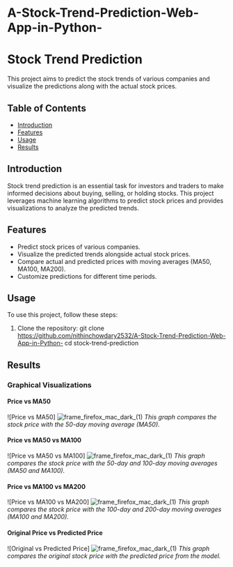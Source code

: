# A-Stock-Trend-Prediction-Web-App-in-Python-

# Stock Trend Prediction

This project aims to predict the stock trends of various companies and visualize the predictions along with the actual stock prices.

## Table of Contents
- [Introduction](#introduction)
- [Features](#features)
- [Usage](#usage)
- [Results](#results)

## Introduction

Stock trend prediction is an essential task for investors and traders to make informed decisions about buying, selling, or holding stocks. This project leverages machine learning algorithms to predict stock prices and provides visualizations to analyze the predicted trends.

## Features

- Predict stock prices of various companies.
- Visualize the predicted trends alongside actual stock prices.
- Compare actual and predicted prices with moving averages (MA50, MA100, MA200).
- Customize predictions for different time periods.

## Usage

To use this project, follow these steps:

1. Clone the repository:
   git clone https://github.com/nithinchowdary2532/A-Stock-Trend-Prediction-Web-App-in-Python-
   cd stock-trend-prediction

## Results
### Graphical Visualizations

#### Price vs MA50
![Price vs MA50]
![frame_firefox_mac_dark_(1)](https://raw.githubusercontent.com/Megh-Zyke/Histify/main/images/2.jpg)
*This graph compares the stock price with the 50-day moving average (MA50).*

#### Price vs MA50 vs MA100
![Price vs MA50 vs MA100]
![frame_firefox_mac_dark_(1)](https://raw.githubusercontent.com/Megh-Zyke/Histify/main/images/2.jpg)
*This graph compares the stock price with the 50-day and 100-day moving averages (MA50 and MA100).*

#### Price vs MA100 vs MA200
![Price vs MA100 vs MA200]
![frame_firefox_mac_dark_(1)](https://raw.githubusercontent.com/Megh-Zyke/Histify/main/images/2.jpg)
*This graph compares the stock price with the 100-day and 200-day moving averages (MA100 and MA200).*

#### Original Price vs Predicted Price
![Original vs Predicted Price]
![frame_firefox_mac_dark_(1)](https://raw.githubusercontent.com/Megh-Zyke/Histify/main/images/2.jpg)
*This graph compares the original stock price with the predicted price from the model.*



